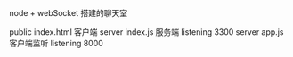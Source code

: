 node + webSocket 搭建的聊天室

public index.html 客户端
server index.js 服务端 listening 3300
server app.js 客户端监听 listening 8000